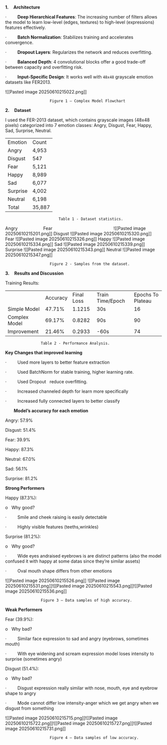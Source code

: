**1.**    **Architecture**

·         **Deep Hierarchical Features**: The increasing number of filters allows the model to learn low-level (edges, textures) to high-level (expressions) features effectively.

·         **Batch Normalization**: Stabilizes training and accelerates convergence.

·         **Dropout Layers**: Regularizes the network and reduces overfitting.

·         **Balanced Depth**: 4 convolutional blocks offer a good trade-off between capacity and overfitting risk.

·         **Input-Specific Design**: It works well with `48x48` grayscale emotion datasets like FER2013.

![[Pasted image 20250610215022.png]]

						Figure 1 – Complex Model Flowchart
**2.**    **Dataset**
  
I used the FER-2013 dataset, which contains grayscale images (48x48 pixels) categorized into 7 emotion classes: Angry, Disgust, Fear, Happy, Sad, Surprise, Neutral. 

|   |   |
|---|---|
|Emotion|Count|
|Angry|4,953|
|Disgust|547|
|Fear|5,121|
|Happy|8,989|
|Sad|6,077|
|Surprise|4,002|
|Neutral|6,198|
|Total|35,887|
							Table 1 - Dataset statistics.
Angry                     Fear                                                 
![[Pasted image 20250610215201.png]]
 Disgust
![[Pasted image 20250610215320.png]]
Fear
![[Pasted image 20250610215326.png]]
Happy
![[Pasted image 20250610215334.png]]
Sad
![[Pasted image 20250610215339.png]]
Surprise
![[Pasted image 20250610215343.png]]
Neutral
![[Pasted image 20250610215347.png]]

						Figure 2 - Samples from the dataset.

**3.**    **Results and Discussion**

Training Results: 

|               |          |            |                  |                   |
| ------------- | -------- | ---------- | ---------------- | ----------------- |
|               | Accuracy | Final Loss | Train Time/Epoch | Epochs To Plateau |
| Simple Model  | 47.71%   | 1.1215     | 30s              | 16                |
| Complex Model | 69.17%   | 0.8282     | 90s              | 90                |
| Improvement   | 21.46%   | 0.2933     | -60s             | 74                |

					Table 2 - Performance Analysis.

**Key Changes that improved learning**

·         Used more layers to better feature extraction

·         Used BatchNorm for stable training, higher learning rate.

·         Used Dropout   reduce overfitting.

·         Increased channeled depth for learn more specifically

·         Increased fully connected layers to better classify

      
**Model’s accuracy for each emotion**

Angry: 57.9%

Disgust: 51.4%

Fear: 39.9%

Happy: 87.3%

Neutral: 67.0%

Sad: 56.1%

Surprise: 81.2%

**Strong Performers**

Happy (87.3%):

o   Why good?

·         Smile and cheek raising is easily detectable

·         Highly visible features (teeths,wrinkles)

Surprise (81.2%):

o   Why good?

·         Wide eyes andraised eyebrows is are distinct patterns (also the model confused it with happy at some datas since they’re similar assets)

·         Oval mouth shape differs from other emotions

![[Pasted image 20250610215526.png]]
![[Pasted image 20250610215531.png]]![[Pasted image 20250610215543.png]]![[Pasted image 20250610215536.png]]

					Figure 3 – Data samples of high accuracy.

**Weak Performers**

Fear (39.9%):

o   Why bad?

·         Similar face expression to sad and angry (eyebrows, sometimes mouth)

·         With eye widening and scream expression model loses intensity to surprise (sometimes angry)

Disgust (51.4%):

o   Why bad?

·         Disgust expression really similar with nose, mouth, eye and eyebrow shape to angry

·         Mode cannot differ low intensity-anger which we get angry when we disgust from something

![[Pasted image 20250610215715.png]]![[Pasted image 20250610215722.png]]![[Pasted image 20250610215727.png]]![[Pasted image 20250610215731.png]]

						Figure 4 – Data samples of low accuracy.

